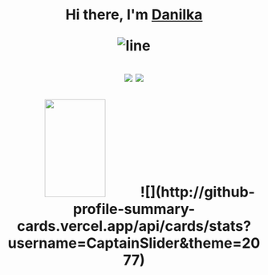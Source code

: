 <h1 align="center">Hi there, I'm <a href="https://github.com/CaptainSlider" target="_blank">Danilka</a> 

![line](https://capsule-render.vercel.app/api?type=rect&color=gradient&height=1)

![](https://img.shields.io/badge/c++-%2300599C.svg?style=for-the-badge&logo=c%2B%2B&logoColor=white)
![](https://img.shields.io/badge/Windows-0078D6?style=for-the-badge&logo=windows&logoColor=white)

<!--START_SECTION:waka-->

<!--END_SECTION:waka-->

<img width="49%" height="195px" src="https://github-readme-stats.vercel.app/api/wakatime?username=@018bbef2-7dd5-487d-a142-0b7e74a1231e&layout=compact&hide_border=true&langs_count=6&title_color=0080FF&text_color=ffffff&bg_color=0d1117" />
![](http://github-profile-summary-cards.vercel.app/api/cards/stats?username=CaptainSlider&theme=2077) 


